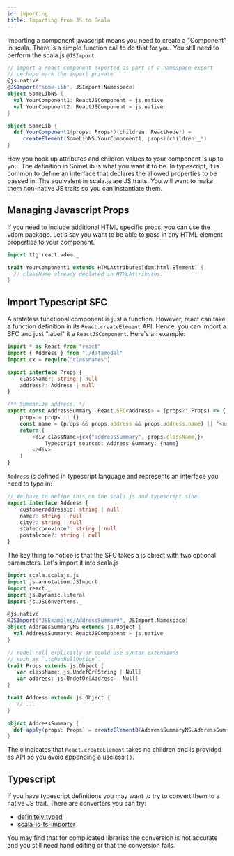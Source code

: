 ```yaml
---
id: importing
title: Importing from JS to Scala
---
```


Importing a component javascript means you need to create a "Component" in
scala. There is a simple function call to do that for you. You still need to
perform the scala.js `@JSImport`.

```scala
// import a react component exported as part of a namespace export
// perhaps mark the import private
@js.native
@JSImport("some-lib", JSImport.Namespace)
object SomeLibNS {
  val YourComponent1: ReactJSComponent = js.native
  val YourComponent2: ReactJSComponent = js.native
}

object SomeLib {
  def YourComponent1(props: Props*)(children: ReactNode*) = 
     createElement(SomeLibNS.YourComponent1, props)(children:_*)
}
```

How you hook up attributes and children values to your component is up to
you. The definition in SomeLib is what you want it to be. In typescript, it is
common to define an interface that declares the allowed properties to be passed
in. The equivalent in scala.js are JS traits. You will want to make them
non-native JS traits so you can instantiate them.

## Managing Javascript Props

If you need to include additional HTML specific props, you can use the vdom
package. Let's say you want to be able to pass in any HTML element properties to
your component.

```scala
import ttg.react.vdom._

trait YourComponent1 extends HTMLAttributes[dom.html.Element] {
  // className already declared in HTMLAttributes.
}
```

## Import Typescript SFC

A stateless functional component is just a function. However, react can take a
function definition in its `React.createElement` API. Hence, you can import a
SFC and just "label" it a `ReactJSComponent`. Here's an example:

```typescript
import * as React from "react"
import { Address } from "./datamodel"
import cx = require("classnames")

export interface Props {
    className?: string | null
    address?: Address | null
}

/** Summarize address. */
export const AddressSummary: React.SFC<Address> = (props?: Props) => {
    props = props || {}
    const name = (props && props.address && props.address.name) || "<unnamed address>"
    return (
        <div className={cx("addressSummary", props.className)}>
            Typescript sourced: Address Summary: {name}
        </div>
    )
}
```

`Address` is defined in typescript language and represents an interface you need
to type in:

```typescript
// We have to define this on the scala.js and typescript side.
export interface Address {
    customeraddressid: string | null
    name?: string | null
    city?: string | null
    stateorprovince?: string | null
    postalcode?: string | null
}
```

The key thing to notice is that the SFC takes a js object with two optional
parameters. Let's import it into scala.js

```scala
import scala.scalajs.js
import js.annotation.JSImport
import react._
import js.Dynamic.literal
import js.JSConverters._

@js.native
@JSImport("JSExamples/AddressSummary", JSImport.Namespace)
object AddressSummaryNS extends js.Object {
  val AddressSummary: ReactJSComponent = js.native
}

// model null explicitly or could use syntax extensions
// such as `.toNonNullOption`.
trait Props extends js.Object {
   var className: js.UndefOr[String | Null]
   var address: js.UndefOr[Address | Null]
}

trait Address extends js.Object {
   // ...
}

object AddressSummary {
  def apply(props: Props) = createElement0(AddressSummaryNS.AddressSummary, props)
}
```

The `0` indicates that `React.createElement` takes no children and is provided
as API so you avoid appending a useless `()`.

## Typescript

If you have typescript definitions you may want to try to convert them to a
native JS trait. There are converters you can try:

* [definitely typed](https://github.com/DefinitelyTyped/DefinitelyTyped)
* [scala-js-ts-importer](https://github.com/sjrd/scala-js-ts-importer)

You may find that for complicated libraries the conversion is not accurate and
you still need hand editing or that the conversion fails.

